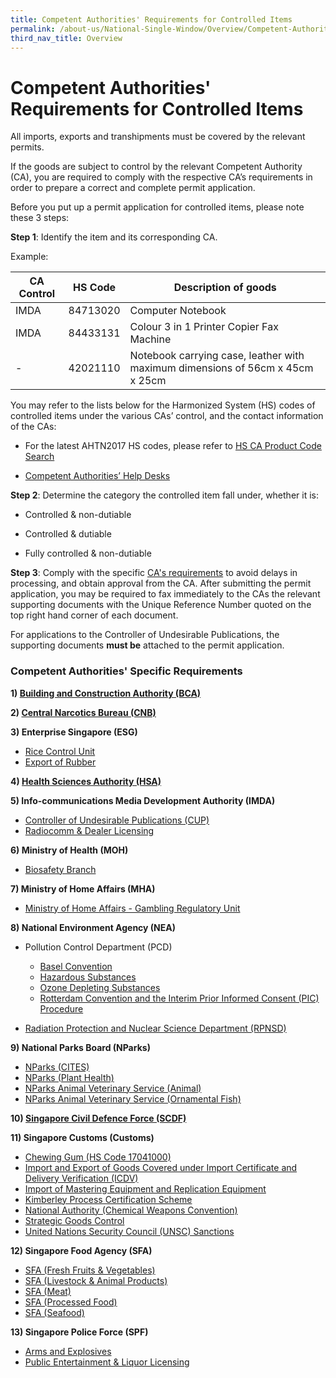 ```yaml
---
title: Competent Authorities' Requirements for Controlled Items
permalink: /about-us/National-Single-Window/Overview/Competent-Authorities-Requirements
third_nav_title: Overview
---
```

# Competent Authorities' Requirements for Controlled Items

All imports, exports and transhipments must be covered by the relevant permits.

If the goods are subject to control by the relevant Competent Authority (CA), you are required to comply with the respective CA’s requirements in order to prepare a correct and complete permit application.

Before you put up a permit application for controlled items, please note these 3 steps:

**Step 1**: Identify the item and its corresponding CA.

Example:

|  CA Control | HS Code  |  Description of goods |
|---|---|---|
| IMDA  |  84713020 |  Computer Notebook|
| IMDA  | 84433131  |  Colour 3 in 1 Printer Copier Fax Machine |
| -  | 42021110  | Notebook carrying case, leather with maximum dimensions of 56cm x 45cm x 25cm  |


You may refer to the lists below for the Harmonized System (HS) codes of controlled items under the various CAs’ control, and the contact information of the CAs:

-   For the latest AHTN2017 HS codes, please refer to [HS CA Product Code Search](https://www.tradenet.gov.sg/tradenet/portlets/search/searchHSCA/searchInitHSCA.do)
    
-   [Competent Authorities’ Help Desks](https://www.customs.gov.sg/-/media/cus/files/about-us/annexes-and-appendices/annex-e---ca-helpdesk-list.pdf?la=en&hash=389D47ADFB0ABE83173CF4BAA6308C9466AF067F)
    

**Step 2**: Determine the category the controlled item fall under, whether it is:

-   Controlled & non-dutiable
    
-   Controlled & dutiable
    
-   Fully controlled & non-dutiable
    

**Step 3**: Comply with the specific [CA's requirements](/documents/about-us/annex-d---competent-authorities-requirements.pdf) to avoid delays in processing, and obtain approval from the CA.
After submitting the permit application, you may be required to fax immediately to the CAs the relevant supporting documents with the Unique Reference Number quoted on the top right hand corner of each document.

For applications to the Controller of Undesirable Publications, the supporting documents **must be** attached to the permit application.

### Competent Authorities' Specific Requirements

**1)  [Building and Construction Authority (BCA)](/about-us/national-single-window/overview/competent-authorities-requirements/BCA)**

**2)  [Central Narcotics Bureau (CNB)](/about-us/national-single-window/overview/competent-authorities-requirements/CNB)**

**3) Enterprise Singapore (ESG)**

-   [Rice Control Unit](/about-us/national-single-window/overview/competent-authorities-requirements/ESG-Rice)
-   [Export of Rubber](/about-us/national-single-window/overview/competent-authorities-requirements/ESG-Rubber)

**4)  [Health Sciences Authority (HSA)](/about-us/national-single-window/overview/competent-authorities-requirements-for-controlled-items/has)**

**5) Info-communications Media Development Authority (IMDA)**

-   [Controller of Undesirable Publications (CUP)](/about-us/national-single-window/overview/competent-authorities-requirements/CUP)
-   [Radiocomm & Dealer Licensing](/about-us/national-single-window/overview/competent-authorities-requirements/imda-radiocomm-and-dealer-licensing)

**6) Ministry of Health (MOH)**

-   [Biosafety Branch](/about-us/national-single-window/overview/competent-authorities-requirements/ministry-of-health---biosafety-branch)

**7) Ministry of Home Affairs (MHA)**

-   [Ministry of Home Affairs - Gambling Regulatory Unit](/about-us/national-single-window/overview/competent-authorities-requirements/singapore-police-force---public-entertainment-liquor-licensing)

**8) National Environment Agency (NEA)**

-   Pollution Control Department (PCD)
    
    -   [Basel Convention](/about-us/national-single-window/overview/competent-authorities-requirements/Basel-convention)
    -   [Hazardous Substances](/about-us/national-single-window/overview/competent-authorities-requirements/hazardous-substances)
    -   [Ozone Depleting Substances](/about-us/national-single-window/overview/competent-authorities-requirements/national-environment-agency---pollution-control-department-ozone-depleting-substances)
    -   [Rotterdam Convention and the Interim Prior Informed Consent (PIC) Procedure](/about-us/national-single-window/overview/competent-authorities-requirements/national-environment-agency---pollution-control-department-rotterdam-convention-pic-procedure)
-   [Radiation Protection and Nuclear Science Department (RPNSD)](/about-us/national-single-window/overview/competent-authorities-requirements/national-environment-agency---radiation-protection-and-nuclear-science-department-rpnsd)

**9) National Parks Board (NParks)**

-   [NParks (CITES)](/about-us/national-single-window/overview/competent-authorities-requirements/Nparks-Cites)
-   [NParks (Plant Health)](/about-us/national-single-window/overview/competent-authorities-requirements/Nparks-PlantHealth)
-   [NParks Animal Veterinary Service (Animal)](/about-us/national-single-window/overview/competent-authorities-requirements/AVS-Animals)
-   [NParks Animal Veterinary Service (Ornamental Fish)](/about-us/national-single-window/overview/competent-authorities-requirements/AVS-Fish)

**10)  [Singapore Civil Defence Force (SCDF)](/about-us/national-single-window/overview/competent-authorities-requirements/SCDF)**

**11) Singapore Customs (Customs)**

-   [Chewing Gum (HS Code 17041000)](/about-us/national-single-window/overview/competent-authorities-requirements/Chewing-gum)
-   [Import and Export of Goods Covered under Import Certificate and Delivery Verification (ICDV)](/about-us/national-single-window/overview/competent-authorities-requirements/icdv)
-   [Import of Mastering Equipment and Replication Equipment](/about-us/national-single-window/overview/competent-authorities-requirements/singapore-customs---import-of-mastering-equipment-and-replication-equipment)
-   [Kimberley Process Certification Scheme](/about-us/national-single-window/overview/competent-authorities-requirements/singapore-customs---kimberley-process-certification-scheme)
-   [National Authority (Chemical Weapons Convention)](/documents/about-us/cwc-ca-requirements.docx)
-   [Strategic Goods Control](/about-us/national-single-window/overview/competent-authorities-requirements/strategic-goods-control)
-   [United Nations Security Council (UNSC) Sanctions](/businesses/united-nations-security-council-sanctions/)

**12) Singapore Food Agency (SFA)**

-   [SFA (Fresh Fruits & Vegetables)](/about-us/national-single-window/overview/competent-authorities-requirements/SFA-Fruits-and-Vegetables)
-   [SFA (Livestock & Animal Products)](/about-us/national-single-window/overview/competent-authorities-requirements/SFA-Livestocks)
-   [SFA (Meat)](/about-us/national-single-window/overview/competent-authorities-requirements/SFA-Meat)
-   [SFA (Processed Food)](/about-us/national-single-window/overview/competent-authorities-requirements/SFA-Processed-Food)
-   [SFA (Seafood)](/about-us/national-single-window/overview/competent-authorities-requirements/SFA-Seafood)

**13) Singapore Police Force (SPF)**

-   [Arms and Explosives](/about-us/national-single-window/overview/competent-authorities-requirements/Arms-and-explosives)
-   [Public Entertainment & Liquor Licensing](/about-us/national-single-window/overview/competent-authorities-requirements/GRU)


